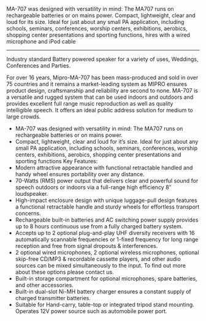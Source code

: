 MA-707 was designed with versatility in mind: The MA707 runs on rechargeable batteries or on mains power.
Compact, lightweight, clear and loud for its size. Ideal for just about any small PA application, including schools, seminars, conferences, worship centers, exhibitions, aerobics, shopping center presentations and sporting functions, hires with a wired microphone and iPod cable

---

Industry standard Battery powered speaker for a variety of uses, Weddings, Conferences and Parties.

For over 16 years, Mipro-MA-707 has been mass-produced and sold in over 75 countries and it remains a market-leading system as MIPRO ensures product design, craftsmanship and reliability are second to none. MA-707 is a versatile and rugged system that can be used indoors and outdoors and provides excellent full range music reproduction as well as quality intelligible speech. It offers an ideal public address solution for medium to large crowds.

- MA-707 was designed with versatility in mind: The MA707 runs on rechargeable batteries or on mains power.
- Compact, lightweight, clear and loud for it’s size. Ideal for just about any small PA application, including schools, seminars, conferences, worship centers, exhibitions, aerobics, shopping center presentations and sporting functions Key Features:
- Modern attractive appearance with functional retractable handled and handy wheel ensures portability over any distance.
- 70-Watts (RMS) power output that delivers clear and powerful sound for speech outdoors or indoors via a full-range high efficiency 8″ loudspeaker.
- High-impact enclosure design with unique luggage-pull design features a functional retractable handle and sturdy wheels for effortless transport concerns.
- Rechargeable built-in batteries and AC switching power supply provides up to 8 hours continuous use from a fully charged battery system.
- Accepts up to 2 optional plug-and-play UHF diversity receivers with 16 automatically scannable frequencies or 1-fixed frequency for long range reception and free from signal dropouts & interferences.
- 2 optional wired microphones, 2 optional wireless microphones, optional skip-free CD/MP3 & recordable cassette players, and other audio sources can be mixed simultaneously to the input. To find out more about these options please contact us.
- Built-in storage compartment for optional microphones, spare batteries, and other accessories.
- Built-in dual-slot Ni-MH battery charger ensures a constant supply of charged transmitter batteries.
- Suitable for Hand-carry, table-top or integrated tripod stand mounting.
Operates 12V power source such as automobile power port.
